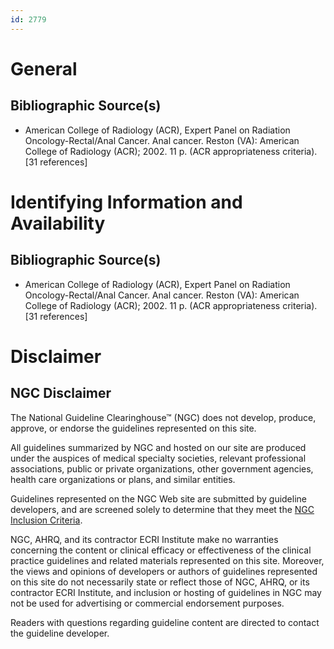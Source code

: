 ```yaml
---
id: 2779
---
```


# General

## Bibliographic Source(s)

- American College of Radiology (ACR), Expert Panel on Radiation Oncology-Rectal/Anal Cancer. Anal cancer. Reston (VA): American College of Radiology (ACR); 2002. 11 p. (ACR appropriateness criteria). [31 references]

# Identifying Information and Availability

## Bibliographic Source(s)

- American College of Radiology (ACR), Expert Panel on Radiation Oncology-Rectal/Anal Cancer. Anal cancer. Reston (VA): American College of Radiology (ACR); 2002. 11 p. (ACR appropriateness criteria). [31 references]

# Disclaimer

## NGC Disclaimer

The National Guideline Clearinghouse™ (NGC) does not develop, produce, approve, or endorse the guidelines represented on this site.

All guidelines summarized by NGC and hosted on our site are produced under the auspices of medical specialty societies, relevant professional associations, public or private organizations, other government agencies, health care organizations or plans, and similar entities.

Guidelines represented on the NGC Web site are submitted by guideline developers, and are screened solely to determine that they meet the [NGC Inclusion Criteria](/help-and-about/summaries/inclusion-criteria).

NGC, AHRQ, and its contractor ECRI Institute make no warranties concerning the content or clinical efficacy or effectiveness of the clinical practice guidelines and related materials represented on this site. Moreover, the views and opinions of developers or authors of guidelines represented on this site do not necessarily state or reflect those of NGC, AHRQ, or its contractor ECRI Institute, and inclusion or hosting of guidelines in NGC may not be used for advertising or commercial endorsement purposes.

Readers with questions regarding guideline content are directed to contact the guideline developer.

